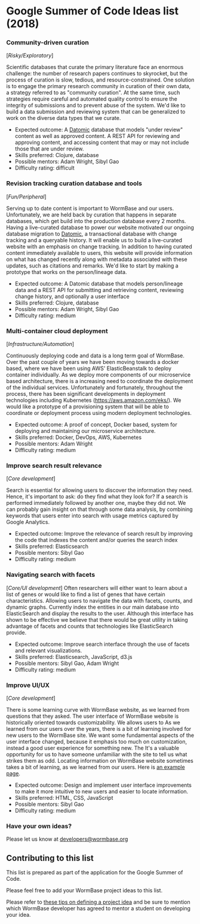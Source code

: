# Google Summer of Code Ideas list (2018)

### Community-driven curation
[_Risky/Exploratory_]

Scientific databases that curate the primary literature face an enormous challenge: the number of research papers continues to skyrocket, but the process of curation is slow, tedious, and resource-constrained. One solution is to engage the primary research community in curation of their own data, a strategy referred to as "community curation". At the same time, such strategies require careful and automated quality control to ensure the integrity of submissions and to prevent abuse of the system. We'd like to build a data submission and reviewing system that can be generalized to work on the diverse data types that we curate.
* Expected outcome: A [Datomic](https://docs.datomic.com/on-prem/getting-started/brief-overview.html) database that models "under review" content as well as approved content. A REST API for reviewing and approving content, and accessing content that may or may not include those that are under review.
* Skills preferred: Clojure, database
* Possible mentors: Adam Wright, Sibyl Gao
* Difficulty rating: difficult

### Revision tracking curation database and tools
[_Fun/Peripheral_]

Serving up to date content is important to WormBase and our users. Unfortunately, we are held back by curation that happens in separate databases, which get build into the production database every 2 months. Having a live-curated database to power our website motivated our ongoing database migration to [Datomic](https://docs.datomic.com/on-prem/getting-started/brief-overview.html), a transactional database with change tracking and a queryable history. It will enable us to build a live-curated website with an emphasis on change tracking. In addition to having curated content immediately available to users, this website will provide information on what has changed recently along with metadata associated with these updates, such as citations and remarks. We'd like to start by making a prototype that works on the person/lineage data.
* Expected outcome: A Datomic database that models person/lineage data and a REST API for submitting and retrieving content, reviewing change history, and optionally a user interface
* Skills preferred: Clojure, database
* Possible mentors: Adam Wright, Sibyl Gao
* Difficulty rating: medium

### Multi-container cloud deployment
[_Infrastructure/Automation_]

Continuously deploying code and data is a long term goal of WormBase. Over the past couple of years we have been moving towards a docker based, where we have been using AWS' ElasticBeanstalk to deploy container individually. As we deploy more components of our microservice based architecture, there is a increasing need to coordinate the deployment of the individual services. Unfortunately and fortunately, throughout the process, there has been significant developments in deployment technologies including Kubernetes (https://aws.amazon.com/eks/). We would like a prototype of a provisioning system that will be able to coordinate or deployment process using modern deployment technologies.
* Expected outcome: A proof of concept, Docker based, system for deploying and maintaining our microservice architecture.  
* Skills preferred: Docker, DevOps, AWS, Kubernetes
* Possible mentors: Adam Wright
* Difficulty rating: medium

### Improve search result relevance
[_Core development_]

Search is essential for allowing users to discover the information they need. Hence, it's important to ask: do they find what they look for? If a search is performed immediately followed by another one, maybe they did not. We can probably gain insight on that through some data analysis, by combining keywords that users enter into search with usage metrics captured by Google Analytics.
* Expected outcome: Improve the relevance of search result by improving the code that indexes the content and/or queries the search index
* Skills preferred: Elasticsearch
* Possible mentors: Sibyl Gao
* Difficulty rating: medium

### Navigating search with facets
[_Core/UI development_]
Often researchers will either want to learn about a list of genes or would like to find a list of genes that have certain characteristics. Allowing users to navigate the data with facets, counts, and dynamic graphs. Currently index the entities in our main database into ElasticSearch and display the results to the user. Although this interface has shown to be effective we believe that there would be great utility in taking advantage of facets and counts that technologies like ElasticSearch provide.
* Expected outcome: Improve search interface through the use of facets and relevant visualizations.
* Skills preferred: Elasticsearch, JavaScript, d3.js
* Possible mentors: Sibyl Gao, Adam Wright
* Difficulty rating: medium

### Improve UI/UX
[_Core development_]

There is some learning curve with WormBase website, as we learned from questions that they asked. The user interface of WormBase website is historically oriented towards customizability. We allows users to 
As we learned from our users over the years, there is a bit of learning involved for new users to the WormBase site. We want some fundamental aspects of the user interface changed, because it emphasis too much on customization, instead a good user experience for something new. The It's a valuable opportunity for us to have someone unfamiliar with the site to tell us what strikes them as odd.
Locating information on WormBase website sometimes takes a bit of learning, as we learned from our users.
Here is [an example page](http://www.wormbase.org/species/c_elegans/gene/WBGene00006763).  
* Expected outcome: Design and implement user interface improvements to make it more intuitive to new users and easier to locate information.
* Skills preferred: HTML, CSS, JavaScript
* Possible mentors: Sibyl Gao
* Difficulty rating: medium



### Have your own ideas?
Please let us know at developers@wormbase.org


## Contributing to this list

This list is prepared as part of the application for the Google Summer of Code.

Please feel free to add your WormBase project ideas to this list.

Please refer to [these tips on defining a project idea](https://google.github.io/gsocguides/mentor/defining-a-project-ideas-list) and be sure to mention which WormBase developer has agreed to mentor a student on developing your idea.
